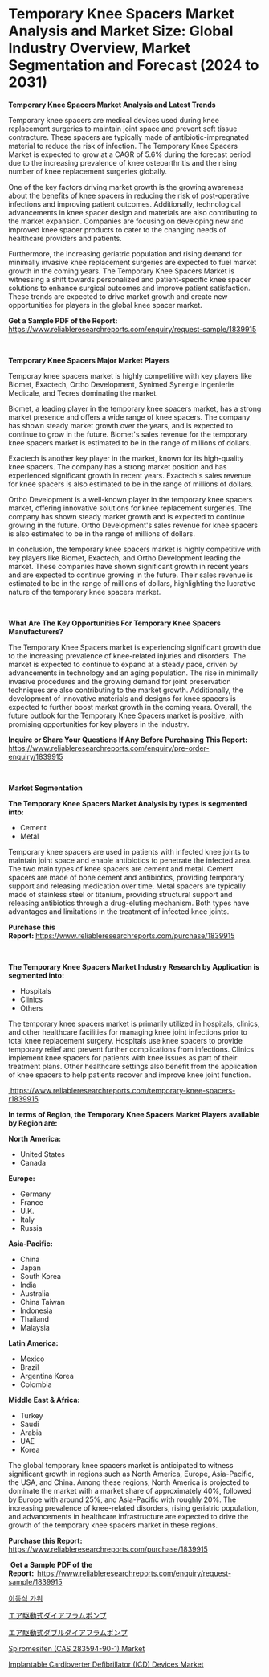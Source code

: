 <p><h1>Temporary Knee Spacers Market Analysis and Market Size: Global Industry Overview, Market Segmentation and Forecast (2024 to 2031)</h1></p><p><strong>Temporary Knee Spacers Market Analysis and Latest Trends</strong></p>
<p><p>Temporary knee spacers are medical devices used during knee replacement surgeries to maintain joint space and prevent soft tissue contracture. These spacers are typically made of antibiotic-impregnated material to reduce the risk of infection. The Temporary Knee Spacers Market is expected to grow at a CAGR of 5.6% during the forecast period due to the increasing prevalence of knee osteoarthritis and the rising number of knee replacement surgeries globally.</p><p>One of the key factors driving market growth is the growing awareness about the benefits of knee spacers in reducing the risk of post-operative infections and improving patient outcomes. Additionally, technological advancements in knee spacer design and materials are also contributing to the market expansion. Companies are focusing on developing new and improved knee spacer products to cater to the changing needs of healthcare providers and patients.</p><p>Furthermore, the increasing geriatric population and rising demand for minimally invasive knee replacement surgeries are expected to fuel market growth in the coming years. The Temporary Knee Spacers Market is witnessing a shift towards personalized and patient-specific knee spacer solutions to enhance surgical outcomes and improve patient satisfaction. These trends are expected to drive market growth and create new opportunities for players in the global knee spacer market.</p></p>
<p><strong>Get a Sample PDF of the Report:&nbsp;</strong> <a href="https://www.reliableresearchreports.com/enquiry/request-sample/1839915">https://www.reliableresearchreports.com/enquiry/request-sample/1839915</a></p>
<p>&nbsp;</p>
<p><strong>Temporary Knee Spacers Major Market Players</strong></p>
<p><p>Temporay knee spacers market is highly competitive with key players like Biomet, Exactech, Ortho Development, Synimed Synergie Ingenierie Medicale, and Tecres dominating the market. </p><p>Biomet, a leading player in the temporary knee spacers market, has a strong market presence and offers a wide range of knee spacers. The company has shown steady market growth over the years, and is expected to continue to grow in the future. Biomet's sales revenue for the temporary knee spacers market is estimated to be in the range of millions of dollars.</p><p>Exactech is another key player in the market, known for its high-quality knee spacers. The company has a strong market position and has experienced significant growth in recent years. Exactech's sales revenue for knee spacers is also estimated to be in the range of millions of dollars.</p><p>Ortho Development is a well-known player in the temporary knee spacers market, offering innovative solutions for knee replacement surgeries. The company has shown steady market growth and is expected to continue growing in the future. Ortho Development's sales revenue for knee spacers is also estimated to be in the range of millions of dollars. </p><p>In conclusion, the temporary knee spacers market is highly competitive with key players like Biomet, Exactech, and Ortho Development leading the market. These companies have shown significant growth in recent years and are expected to continue growing in the future. Their sales revenue is estimated to be in the range of millions of dollars, highlighting the lucrative nature of the temporary knee spacers market.</p></p>
<p>&nbsp;</p>
<p><strong>What Are The Key Opportunities For Temporary Knee Spacers Manufacturers?</strong></p>
<p><p>The Temporary Knee Spacers market is experiencing significant growth due to the increasing prevalence of knee-related injuries and disorders. The market is expected to continue to expand at a steady pace, driven by advancements in technology and an aging population. The rise in minimally invasive procedures and the growing demand for joint preservation techniques are also contributing to the market growth. Additionally, the development of innovative materials and designs for knee spacers is expected to further boost market growth in the coming years. Overall, the future outlook for the Temporary Knee Spacers market is positive, with promising opportunities for key players in the industry.</p></p>
<p><strong>Inquire or Share Your Questions If Any Before Purchasing This Report:</strong> <a href="https://www.reliableresearchreports.com/enquiry/pre-order-enquiry/1839915">https://www.reliableresearchreports.com/enquiry/pre-order-enquiry/1839915</a></p>
<p>&nbsp;</p>
<p><strong>Market Segmentation</strong></p>
<p><strong>The Temporary Knee Spacers Market Analysis by types is segmented into:</strong></p>
<p><ul><li>Cement</li><li>Metal</li></ul></p>
<p><p>Temporary knee spacers are used in patients with infected knee joints to maintain joint space and enable antibiotics to penetrate the infected area. The two main types of knee spacers are cement and metal. Cement spacers are made of bone cement and antibiotics, providing temporary support and releasing medication over time. Metal spacers are typically made of stainless steel or titanium, providing structural support and releasing antibiotics through a drug-eluting mechanism. Both types have advantages and limitations in the treatment of infected knee joints.</p></p>
<p><strong>Purchase this Report:&nbsp;</strong><a href="https://www.reliableresearchreports.com/purchase/1839915">https://www.reliableresearchreports.com/purchase/1839915</a></p>
<p>&nbsp;</p>
<p><strong>The Temporary Knee Spacers Market Industry Research by Application is segmented into:</strong></p>
<p><ul><li>Hospitals</li><li>Clinics</li><li>Others</li></ul></p>
<p><p>The temporary knee spacers market is primarily utilized in hospitals, clinics, and other healthcare facilities for managing knee joint infections prior to total knee replacement surgery. Hospitals use knee spacers to provide temporary relief and prevent further complications from infections. Clinics implement knee spacers for patients with knee issues as part of their treatment plans. Other healthcare settings also benefit from the application of knee spacers to help patients recover and improve knee joint function.</p></p>
<p><a href="https://www.reliableresearchreports.com/temporary-knee-spacers-r1839915">&nbsp;https://www.reliableresearchreports.com/temporary-knee-spacers-r1839915</a></p>
<p><strong>In terms of Region, the Temporary Knee Spacers Market Players available by Region are:</strong></p>
<p>
    <p> <strong> North America: </strong>
        <ul>
            <li>United States</li>
            <li>Canada</li>
        </ul>
        </p> 
    <p> <strong> Europe: </strong>
        <ul>
            <li>Germany</li>
            <li>France</li>
            <li>U.K.</li>
            <li>Italy</li>
            <li>Russia</li>
        </ul>
        </p> 
    <p> <strong> Asia-Pacific: </strong>
        <ul>
            <li>China</li>
            <li>Japan</li>
            <li>South Korea</li>
            <li>India</li>
            <li>Australia</li>
            <li>China Taiwan</li>
            <li>Indonesia</li>
            <li>Thailand</li>
            <li>Malaysia</li>
        </ul>
        </p> 
    <p> <strong> Latin America: </strong>
        <ul>
            <li>Mexico</li>
            <li>Brazil</li>
            <li>Argentina Korea</li>
            <li>Colombia</li>
        </ul>
        </p> 
    <p> <strong> Middle East & Africa: </strong>
        <ul>
            <li>Turkey</li>
            <li>Saudi</li>
            <li>Arabia</li>
            <li>UAE</li>
            <li>Korea</li>
        </ul>
    </p>
    </p>
<p><p>The global temporary knee spacers market is anticipated to witness significant growth in regions such as North America, Europe, Asia-Pacific, the USA, and China. Among these regions, North America is projected to dominate the market with a market share of approximately 40%, followed by Europe with around 25%, and Asia-Pacific with roughly 20%. The increasing prevalence of knee-related disorders, rising geriatric population, and advancements in healthcare infrastructure are expected to drive the growth of the temporary knee spacers market in these regions.</p></p>
<p><strong>Purchase this Report: </strong><a href="https://www.reliableresearchreports.com/purchase/1839915">https://www.reliableresearchreports.com/purchase/1839915</a></p>
<p>&nbsp;<strong>Get a Sample PDF of the Report:&nbsp;&nbsp;</strong><a href="https://www.reliableresearchreports.com/enquiry/request-sample/1839915">https://www.reliableresearchreports.com/enquiry/request-sample/1839915</a></p>
<p><strong></strong></p>
<p><p><a href="https://github.com/Elenrrera7685/Market-Research-Report-List-1/blob/main/820202447222.md">이동식 가위</a></p><p><a href="https://github.com/ReyesKohler20231/Market-Research-Report-List-1/blob/main/550015551923.md">エア駆動式ダイアフラムポンプ</a></p><p><a href="https://github.com/adcxff01450218/Market-Research-Report-List-2/blob/main/590791451922.md">エア駆動式ダブルダイアフラムポンプ</a></p><p><a href="https://issuu.com/reportprime-2/docs/spiromesifen-cas-283594-90-1-market-size-2030.pptx">Spiromesifen (CAS 283594-90-1) Market</a></p><p><a href="https://github.com/sonuprakash1/Market-Research-Report-List-2/blob/main/implantable-cardioverter-defibrillator-icd-devices-market.md">Implantable Cardioverter Defibrillator (ICD) Devices Market</a></p></p>